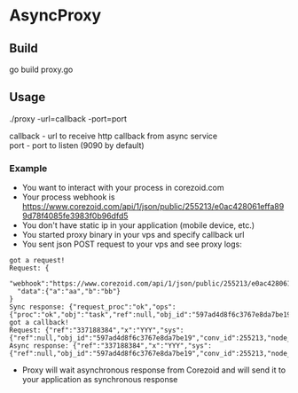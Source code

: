 # AsyncProxy

## Build

go build proxy.go

## Usage

./proxy -url=callback -port=port

callback - url to receive http callback from async service
<br/>port - port to listen (9090 by default) 

### Example

- You want to interact with your process in corezoid.com 
- Your process webhook is https://www.corezoid.com/api/1/json/public/255213/e0ac428061effa899d78f4085fe3983f0b96dfd5
- You don't have static ip in your application (mobile device, etc.)
- You started proxy binary in your vps and specify callback url
- You sent json POST request to your vps and see proxy logs: 

```
got a request!
Request: {
  "webhook":"https://www.corezoid.com/api/1/json/public/255213/e0ac428061effa899d78f4085fe3983f0b96dfd5",
  "data":{"a":"aa","b":"bb"}
}
Sync response: {"request_proc":"ok","ops":{"proc":"ok","obj":"task","ref":null,"obj_id":"597ad4d8f6c3767e8da7be19"}}
got a callback!
Request: {"ref":"337188384","x":"YYY","sys":{"ref":null,"obj_id":"597ad4d8f6c3767e8da7be19","conv_id":255213,"node_id":"5979c38b60e32776634c619a"}}
Async response: {"ref":"337188384","x":"YYY","sys":{"ref":null,"obj_id":"597ad4d8f6c3767e8da7be19","conv_id":255213,"node_id":"5979c38b60e32776634c619a"}}
```

- Proxy will wait asynchronous response from Corezoid and will send it to your application as synchronous response
